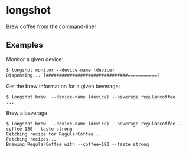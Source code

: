 # longshot

Brew coffee from the command-line!

## Examples

Monitor a given device:

```
$ longshot monitor --device-name (device)
Dispensing... [###############################===========]
```

Get the brew information for a given beverage:

```
$ longshot brew  --device-name (device) --beverage regularcoffee
...
```

Brew a beverage:

```
$ longshot brew  --device-name (device) --beverage regularcoffee --coffee 180 --taste strong
Fetching recipe for RegularCoffee...
Fetching recipes...
Brewing RegularCoffee with --coffee=180 --taste strong
```

